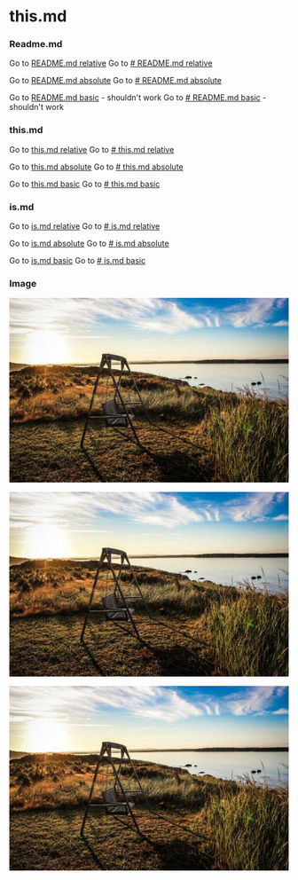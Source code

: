 # this.md

### Readme.md

Go to [README.md relative](../README.md)
Go to [# README.md relative](../README.md#thismd)

Go to [README.md absolute](/README.md)
Go to [# README.md absolute](/README.md#thismd)

Go to [README.md basic](README.md) - shouldn't work
Go to [# README.md basic](README.md#thismd) - shouldn't work

### this.md

Go to [this.md relative](./this.md)
Go to [# this.md relative](./this.md#thismd-1)

Go to [this.md absolute](/this/this.md)
Go to [# this.md absolute](/this/this.md#thismd-1)

Go to [this.md basic](this.md)
Go to [# this.md basic](this.md#thismd-1)

### is.md

Go to [is.md relative](./is/is.md)
Go to [# is.md relative](./is/is.md#ismd-1)

Go to [is.md absolute](/this/is/is.md)
Go to [# is.md absolute](/this/is/is.md#ismd-1)

Go to [is.md basic](is/is.md)
Go to [# is.md basic](is/is.md#ismd-1)

### Image

![Image](../public/image.jpg)

![Image](/public/image.jpg)

![Image](public/image.jpg)
